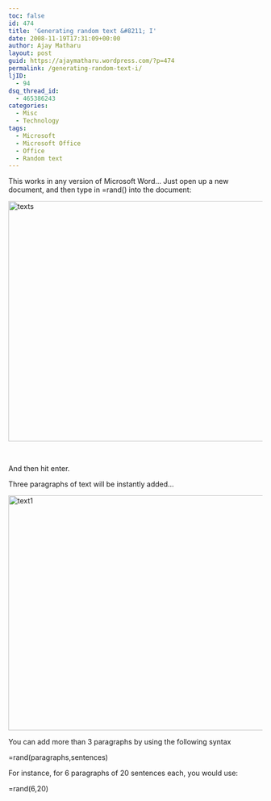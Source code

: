 ```yaml
---
toc: false
id: 474
title: 'Generating random text &#8211; I'
date: 2008-11-19T17:31:09+00:00
author: Ajay Matharu
layout: post
guid: https://ajaymatharu.wordpress.com/?p=474
permalink: /generating-random-text-i/
ljID:
  - 94
dsq_thread_id:
  - 465386243
categories:
  - Misc
  - Technology
tags:
  - Microsoft
  - Microsoft Office
  - Office
  - Random text
---
```

This works in any version of Microsoft Word… Just open up a new document, and then type in =rand() into the document:

[<img class="aligncenter size-full wp-image-478" title="texts" src="https://ajaymatharu.files.wordpress.com/2008/11/texts.png" alt="texts" width="645" height="477" />](https://ajaymatharu.files.wordpress.com/2008/11/texts.png)

 

And then hit enter.

Three paragraphs of text will be instantly added…

[<img class="aligncenter size-full wp-image-479" title="text1" src="https://ajaymatharu.files.wordpress.com/2008/11/text1.png" alt="text1" width="660" height="466" />](https://ajaymatharu.files.wordpress.com/2008/11/text1.png)

You can add more than 3 paragraphs by using the following syntax

=rand(paragraphs,sentences)

For instance, for 6 paragraphs of 20 sentences each, you would use:

=rand(6,20)
